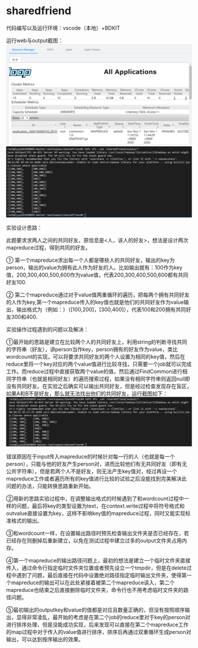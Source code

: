 # sharedfriend

代码编写以及运行环境：vscode（本地）+BDKIT

运行web与output截图：
![web](https://github.com/threethousanddrops/sharedfriend/blob/main/images/web.png)
![web](https://github.com/threethousanddrops/sharedfriend/blob/main/images/output.png)



实验设计思路：

此题要求求两人之间的共同好友，原信息是<人，该人的好友>，想法是设计两次mapreduce过程，得到共同的好友。

① 第一个mapreduce求出每一个人都是哪些人的共同好友，输出的key为person，输出的value为拥有此人作为好友的人。比如输出就有：100作为key值，200,300,400,500,600作为value值，代表200,300,400,500,600都有共同好友100.

② 第二个mapreduce通过对于value值两重循环的遍历，把每两个拥有共同好友的人作为key,第一个mapreduce传入的key值也就是他们的共同好友作为value输出，输出格式为（例如：）（[100,200]，[300,400]），代表100和200拥有共同好友300和400.


实验操作过程遇到的问题以及解决：

①最开始的思路是建立在比较两个人的共同好友上，利用string的判断寻找共同的字符串（好友），讲person当作key，person拥有的好友作为value，类比wordcount的实现，可以将要求共同好友的两个人设置为相同的key值，然后在reduce里将一个key对应的两个value值进行比较寻找，只需要一个job就可以完成工作。而reduce过程中直接获取两个value的值，然后通过FindCommon进行相同字符串（也就是相同好友）的遍历搜索过程，如果没有相同字符串则返回null即没有共同好友。在实验之后确实可以输出共同好友，但是经过检查发现存在盲区，如果A和B不是好友，那么就无法找出他们的共同好友，运行截图如下：
![web](https://github.com/threethousanddrops/sharedfriend/blob/main/images/falseoutput.png)

错误原因在于input传入mapreduce的时候针对每一行的人（也就是每一个person），只能与他的好友产生person对，进而比较他们有无共同好友（即有无公共字符串），但是若两个人不是好友，则无法产生key值对，经过再设一个mapreduce工作或者遍历所有的key值进行比较的试验之后没能找到完美解决此问题的办法，只能转换思路重新开始。

②用新的思路实验过程中，在调整输出格式的时候遇到了和wordcount过程中一样的问题，最后将key的类型设置为text，在context.write过程中将符号格式和outvalue直接设置为key，这样不影响key值的mapreduce过程，同时又能实现标准格式的输出。

③和wordcount一样，在设置输出路径时预先检查输出文件夹是否已经存在，若已经存在则删掉后重新建立，以免在测试过程中建立过多的output文件夹占用内存。

④第一个mapreduce的输出路径问题上，最初的想法是建立一个临时文件夹直接传入，通过命令行指定临时文件夹位置或者预先设立一个tmpdir，但是在delete过程中遇到了问题，最后直接在代码中设置绝对路径指定临时输出文件夹，使得第一个mapreduce的输出可以在此处紧接着被第二个mapreduce读入，第二个mapreduce也结束之后直接删除临时文件夹，命令行也不用考虑临时文件夹的路径问题。

⑤最初输出的outputkey和value的值都是对应且数量正确的，但没有按照顺序输出，显得非常凌乱，最开始的考虑是在第二个job的reduce里对于key的person对进行排序处理，但是没能成功实现，后来发现可以直接在第二个mapreduce工作的map过程中对于传入的value值进行排序，排序后再通过双重循环生成person对输出，可以达到按序输出的效果。

